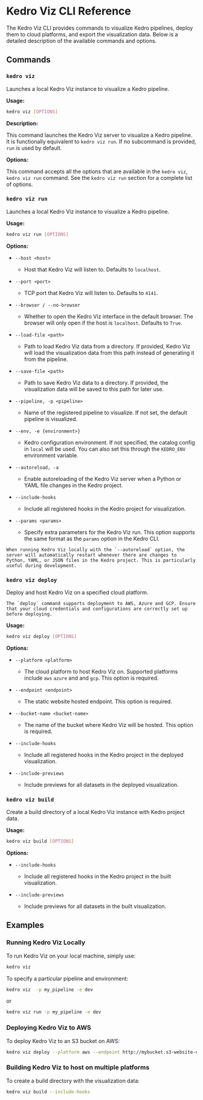 # Kedro Viz CLI Reference

The Kedro Viz CLI provides commands to visualize Kedro pipelines, deploy them to cloud platforms, and export the visualization data. Below is a detailed description of the available commands and options.

## Commands

### `kedro viz`

Launches a local Kedro Viz instance to visualize a Kedro pipeline.

**Usage:**

```bash
kedro viz [OPTIONS]
```

**Description:**

This command launches the Kedro Viz server to visualize a Kedro pipeline. It is functionally equivalent to `kedro viz run`. If no subcommand is provided, `run` is used by default.

**Options:**

This command accepts all the options that are available in the `kedro viz`, `kedro viz run` command. See the `kedro viz run` section for a complete list of options.

### `kedro viz run`

Launches a local Kedro Viz instance to visualize a Kedro pipeline.

**Usage:**

```bash
kedro viz run [OPTIONS]
```

**Options:**

- `--host <host>`
  - Host that Kedro Viz will listen to. Defaults to `localhost`.
  
- `--port <port>`
  - TCP port that Kedro Viz will listen to. Defaults to `4141`.

- `--browser / --no-browser`
  - Whether to open the Kedro Viz interface in the default browser. The browser will only open if the host is `localhost`. Defaults to `True`.

- `--load-file <path>`
  - Path to load Kedro Viz data from a directory. If provided, Kedro Viz will load the visualization data from this path instead of generating it from the pipeline.

- `--save-file <path>`
  - Path to save Kedro Viz data to a directory. If provided, the visualization data will be saved to this path for later use.

- `--pipeline, -p <pipeline>`
  - Name of the registered pipeline to visualize. If not set, the default pipeline is visualized.

- `--env, -e {environment>}`
  - Kedro configuration environment. If not specified, the catalog config in `local` will be used. You can also set this through the `KEDRO_ENV` environment variable.

- `--autoreload, -a`
  - Enable autoreloading of the Kedro Viz server when a Python or YAML file changes in the Kedro project.

- `--include-hooks`
  - Include all registered hooks in the Kedro project for visualization.

- `--params <params>`
  - Specify extra parameters for the Kedro Viz run. This option supports the same format as the `params` option in the Kedro CLI.


```{note}
When running Kedro Viz locally with the `--autoreload` option, the server will automatically restart whenever there are changes to Python, YAML, or JSON files in the Kedro project. This is particularly useful during development.
```


### `kedro viz deploy`

Deploy and host Kedro Viz on a specified cloud platform.

```{note}
The `deploy` command supports deployment to AWS, Azure and GCP. Ensure that your cloud credentials and configurations are correctly set up before deploying.
```

**Usage:**

```bash
kedro viz deploy [OPTIONS]
```

**Options:**

- `--platform <platform>`
  - The cloud platform to host Kedro Viz on. Supported platforms include `aws` `azure` and and `gcp`. This option is required.

- `--endpoint <endpoint>`
  - The static website hosted endpoint. This option is required.

- `--bucket-name <bucket-name>`
  - The name of the bucket where Kedro Viz will be hosted. This option is required.

- `--include-hooks`
  - Include all registered hooks in the Kedro project in the deployed visualization.

- `--include-previews`
  - Include previews for all datasets in the deployed visualization.

### `kedro viz build`

Create a build directory of a local Kedro Viz instance with Kedro project data.

**Usage:**

```bash
kedro viz build [OPTIONS]
```

**Options:**

- `--include-hooks`
  - Include all registered hooks in the Kedro project in the built visualization.

- `--include-previews`
  - Include previews for all datasets in the built visualization.


## Examples

### Running Kedro Viz Locally

To run Kedro Viz on your local machine, simply use:

```bash
kedro viz
```

To specify a particular pipeline and environment:

```bash
kedro viz  -p my_pipeline -e dev
```

or 

```bash
kedro viz run -p my_pipeline -e dev
```

### Deploying Kedro Viz to AWS

To deploy Kedro Viz to an S3 bucket on AWS:

```bash
kedro viz deploy --platform aws --endpoint http://mybucket.s3-website-us-west-2.amazonaws.com --bucket-name mybucket
```

### Building Kedro Viz to host on multiple platforms 

To create a build directory with the visualization data:

```bash
kedro viz build --include-hooks
```



